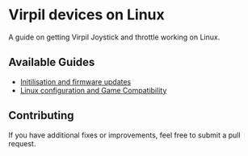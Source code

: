 # Virpil devices on Linux
A guide on getting Virpil Joystick and throttle working on Linux.  

## Available Guides
- [Initilisation and firmware updates](initialise_and_firmware_update.md)
- [Linux configuration and Game Compatibility](Linux_config_and_gaming.md)

## Contributing
If you have additional fixes or improvements, feel free to submit a pull request.
